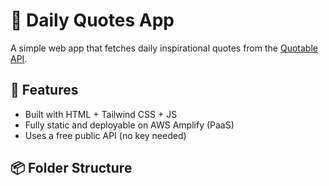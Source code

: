 # 🌟 Daily Quotes App

A simple web app that fetches daily inspirational quotes from the [Quotable API](https://api.quotable.io).

## 🚀 Features
- Built with HTML + Tailwind CSS + JS
- Fully static and deployable on AWS Amplify (PaaS)
- Uses a free public API (no key needed)

## 📦 Folder Structure

